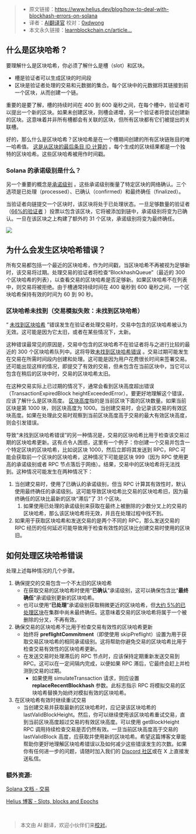 
>- 原文链接：https://www.helius.dev/blog/how-to-deal-with-blockhash-errors-on-solana
>- 译者：[AI翻译官](https://learnblockchain.cn/people/19584) 校对：[0xdwong](https://github.com/0xdwong) 
>- 本文永久链接：[learnblockchain.cn/article…](https://learnblockchain.cn/article/8017)
    
## 什么是区块哈希？

要理解什么是区块哈希，你必须了解什么是槽（slot）和区块。

* 槽是验证者可以生成区块的时间段
* 区块是验证者处理的交易和元数据的集合。每个区块中的元数据将其链接到前一个区块，从而创建一个链。

重要的是要了解，槽的持续时间在 400 到 600 毫秒之间，在每个槽中，验证者可以提出一个新的区块。如果未创建区块，则槽会递增，另一个验证者将尝试创建新的区块。这意味着并非所有槽都会有关联的区块，但所有区块都有它们被提出的关联槽。

好的，那么什么是区块哈希？区块哈希是在一个槽期间创建的所有区块链账目的唯一哈希值。 [这是从区块的最后条目 ID 计算的](https://solana.com/docs/terminology#blockhash) 。每个生成的区块结果都是一个独特的区块哈希。这些区块哈希被用作时间戳。

### Solana 的承诺级别是什么？

另一个重要的概念是[承诺级别](https://docs.solanalabs.com/consensus/commitments) 。这些承诺级别衡量了特定区块的网络确认。三个选项是已处理（processed）、已确认（confirmed）和最终确任（finalized）。

当验证者向链提交一个区块时，该区块将处于已处理状态。一旦足够数量的验证者（[66%的验证者](https://docs.solanalabs.com/consensus/commitments) ）投票以包含该区块，它将被添加到链中，承诺级别将变为已确认。一旦在该区块之上构建了额外的 31 个区块，承诺级别将变为最终确任。

![](https://img.learnblockchain.cn/attachments/migrate/1714094086351)

## 为什么会发生区块哈希错误？

所有交易都包括一个最近的区块哈希，作为时间戳，当区块哈希不再被视为足够新时，该交易将过期。处理交易的验证者将检查“BlockhashQueue”（最近的 300 个区块哈希的列表），以查看交易的区块哈希是否足够新。如果区块哈希不在列表中，则交易将被拒绝。由于槽通常持续时间在 400 毫秒到 600 毫秒之间，一个区块哈希保持有效的时间为 60 到 90 秒。

### 区块哈希未找到（交易模拟失败：未找到区块哈希）

“ [未找到区块哈希](https://github.com/anza-xyz/agave/blob/e7617a1b1fa53a3908a79270e0f4616a36d489c0/sdk/src/transaction/error.rs#L48C1-L51C23) ”错误发生在验证者处理交易时，交易中包含的区块哈希被认为无效。这可能是因为它太旧，或者在某些情况下，太新。

这种错误最常见的原因是，交易中包含的区块哈希不在验证者将与之进行比较的最近的 300 个区块哈希队列中。这将导致[未找到区块哈希错误](https://github.com/anza-xyz/agave/blob/cb2fd2b632f16a43eff0c27af7458e4e97512e31/runtime/src/bank.rs#L3562-L3587) 。交易过期可能发生在交易在所需时间段内创建和处理。这可能是因为用户花费很长时间来签署交易。还可能出现这样的情况，即提交了有效的交易，但未包含在当前区块中，当它可以包含在稍后的区块中时，交易的区块哈希太旧。

在这种交易实际上已过期的情况下，通常会看到区块高度超出错误（TransactionExpiredBlock heightExceededError）。要更好地理解这个错误，应该了解什么是区块高度。 [区块高度](https://solana.com/docs/terminology#block-height)指的是当前区块下面的区块数量。如果当前区块是第 1000 块，则区块高度为 1000。当创建交易时，会记录该交易的有效区块高度。如果在处理此交易时观察到当前区块高度高于交易的最大有效区块高度，则会引发错误。

导致“未找到区块哈希错误”的另一种情况是，交易的区块哈希比用于检查该交易过期的区块哈希更新。这有点令人困惑，这里有一个例子：你创建一个交易并包含一个特定区块的区块哈希，比如说区块 1000，然后立即将其发送到 RPC，RPC 可能会获取前一个区块的区块哈希，这种情况下可能是区块 999（因为 RPC 使用更高的承诺级别或者 RPC 节点落后于网络）。结果，交易中的区块哈希将无法找到。这种情况可能发生在两种情况下：

1. 当创建交易时，使用了已确认的承诺级别，但当 RPC 计算其有效性时，默认使用最终确任的承诺级别。这可能导致区块哈希比交易的区块哈希旧，因为最终确任的区块比最新的区块“滞后”了 31 个区块。
    1. 如果使用已处理的承诺级别来获取在最终上被删除的少数分叉上的交易的区块哈希，那么该区块哈希将无效，并且在处理过程中找不到。
2. 如果用于获取区块哈希和发送交易的是两个不同的 RPC，那么发送交易的 RPC 经历的任何延迟可能导致用于检查有效性的区块比创建交易时使用的区块旧。

## 如何处理区块哈希错误

处理上述每种情况的几个步骤。

1. 确保提交的交易包含一个不太旧的区块哈希
    * 在获取交易的区块哈希时使用“**已确认**”承诺级别，这可以确保包含比“**最终确任**”承诺级别更新的区块哈希。
    * 也可以使用“**已处理**”承诺级别获取稍微更近的区块哈希，但[大约 5%的已处理区块](https://solana.com/docs/core/transactions/fees#fee-determinism)在集群中尚未最终确任。这意味着交易的区块哈希将属于一个被删除的分叉，不再有效。
2. 确保交易的区块哈希不比用于检查交易有效性的区块哈希更新
    * 始终将 **preflightCommitment**（即使使用 skipPreflight）设置为用于获取交易区块哈希的相同承诺级别。这将帮助你避免交易的区块哈希比用于检查交易有效性的区块哈希更新。
    * 在发送交易时处理滞后的 RPC 节点时，应该保持定期重新发送交易到 RPC。这可以在一定间隔内完成，以便如果 RPC 滞后，它最终会赶上并检测到交易的过期。
        * 如果使用 simulateTransaction 请求，则应设置 **replaceRecentBlockhash** 参数。此标志指示 RPC 将模拟交易的区块哈希替换为始终对模拟有效的区块哈希。
3. 在区块哈希有效时继续重试交易
    * 当创建交易并获取最新的区块哈希时，应记录该区块哈希的 lastValidBlockHeight。然后，你可以继续使用该区块哈希重试交易，直到当前区块高度超过交易的有效区块高度。可以使用 getBlockHeight RPC 调用持续检查交易是否仍然有效。一旦当前区块高度高于交易的 lastValidBlock 高度，应获取并使用新的区块哈希。希望这篇博客文章能帮助你更好地理解区块哈希错误以及如何减少这些错误发生的次数。如果你有任何进一步的问题，请随时加入我们的 [Discord 社区](https://discord.com/invite/6GXdee3gBj)或在 X 上直接发送私信。

### 额外资源:

[Solana 文档 - 交易](https://solana.com/docs/core/transactions) 

[Helius 博客 - Slots, blocks and Epochs](https://www.helius.dev/blog/solana-slots-blocks-and-epochs)

‍

> 本文由 AI 翻译，欢迎小伙伴们来[校对](https://github.com/lbc-team/Pioneer/blob/master/translations/8017.md)。
